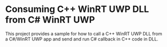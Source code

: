 # Consuming C++ WinRT UWP DLL from C# WinRT UWP

This project provides a sample for how to call a C++ WinRT UWP DLL from a C#/WinRT UWP app and send and run C# callback in C++ code in DLL.